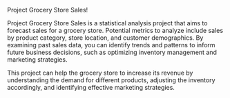 Project Grocery Store Sales!

Project Grocery Store Sales is a statistical analysis project that aims to forecast sales for a grocery store. Potential metrics to analyze include sales by product category, store location, and customer demographics. By examining past sales data, you can identify trends and patterns to inform future business decisions, such as optimizing inventory management and marketing strategies.

This project can help the grocery store to increase its revenue by understanding the demand for different products, adjusting the inventory accordingly, and identifying effective marketing strategies.  
